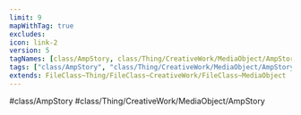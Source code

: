 ```yaml
---
limit: 9
mapWithTag: true
excludes:
icon: link-2
version: 5
tagNames: [class/AmpStory, class/Thing/CreativeWork/MediaObject/AmpStory, schema-org/AmpStory]
tags: ["class/AmpStory", "class/Thing/CreativeWork/MediaObject/AmpStory"]
extends: FileClass~Thing/FileClass~CreativeWork/FileClass~MediaObject
---
```


#class/AmpStory
#class/Thing/CreativeWork/MediaObject/AmpStory

